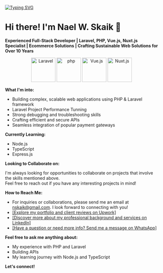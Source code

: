 [![Typing SVG](https://readme-typing-svg.herokuapp.com?font=Fira+Code&pause=1000&center=true&random=true&width=800&lines=Welcome+to+my+GitHub+Profile)](https://git.io/typing-svg)

# Hi there! I'm Nael W. Skaik 👋

**Experienced Full-Stack Developer | Laravel, PHP, Vue.js, Nuxt.js Specialist | Ecommerce Solutions | Crafting Sustainable Web Solutions for Over 10 Years**

<div align="center">
	<img width="80" src="https://github.com/marwin1991/profile-technology-icons/assets/25181517/afcf1c98-544e-41fb-bf44-edba5e62809a" alt="Laravel" title="Laravel"/>
    <img width="80" src="https://user-images.githubusercontent.com/25181517/183570228-6a040b9f-3ddf-47a2-a201-743121dac664.png" alt="php" title="php"/>
    <img width="80" src="https://user-images.githubusercontent.com/25181517/117448124-a2da9800-af3e-11eb-85d2-bd1b69b65603.png" alt="Vue.js" title="Vue.js"/>
	<img width="80" src="https://github.com/marwin1991/profile-technology-icons/assets/136815194/ebd92b15-970a-45b8-8c4c-0ecf69b17cdc" alt="Nuxt.js" title="Nuxt.js"/>
</div>

**What I'm into:**

- Building complex, scalable web applications using PHP & Laravel framework
- Laravel Project Performance Tunning ️
- Strong debugging and troubleshooting skills
- Crafting efficient and secure APIs
- Seamless integration of popular payment gateways

**Currently Learning:**

- ️Node.js
- TypeScript
- Express.js

**Looking to Collaborate on:**

I'm always looking for opportunities to collaborate on projects that involve the skills mentioned above.  
Feel free to reach out if you have any interesting projects in mind!

**How to Reach Me:**

- For inquiries or collaborations, please send me an email at nskaik@gmail.com. I look forward to connecting with you!
- [\[Explore my portfolio and client reviews on Upwork\]](https://www.upwork.com/freelancers/nskaik)
- [\[Discover more about my professional background and services on LinkedIn\]](https://www.linkedin.com/in/nskaik/)
- [\[Have a question or need more info? Send me a message on WhatsApp\]](https://api.whatsapp.com/send?phone=201555118668&text=Hello%20Nael%2C%20I%20am%20interested%20in%20learning%20more%20about%20your%20web%20development%20services.%20Could%20you%20please%20provide%20more%20details%3F)

<!--
**Fun Fact:**

[Add a fun fact about yourself here!]
-->

**Feel free to ask me anything about:**

- My experience with PHP and Laravel
- Building APIs
- My learning journey with Node.js and TypeScript

**Let's connect!**
